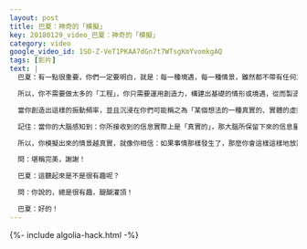 ```yaml
---
layout: post
title: 巴夏：神奇的「模擬」
key: 20180129_video_巴夏：神奇的「模擬」
category: video
google_video_id: 1SO-Z-VeT1PKAA7dGn7t7WTsgKmYvomkgAQ
tags: [影片]
text: |
  巴夏：有一點很重要，你們一定要明白，就是：每一種境遇，每一種情景，雖然都不帶有任何意義，但都帶有某種結構。所以，當你想運用你的想像力與創造力，去顯化與創造某種境遇、某個理念、某種情景或某種機會時，它們內置的結構就會自動展開。（也就是說）一旦你運用你的創造力，設置好某個情景，你就不需要做太多事了，因為這個情景會通過其內部固有的結構導向路徑，流入你的世界中，並且它會根據自身需要，自然地吻合。

  所以，你不需要做太多的「工程」，你只需要運用創造力，構建出基礎的情形或境遇，從而製造出空間。有時候，甚至只需要製造出某個實相的象徵性的代表，換句話說：「模擬它」。通過實際行動，來模擬你所想像的情景，你模擬出來的情景，越接近你認為可以「是」的現實版本之一。再次提醒：並不是說你要堅持「一定得是你所想的那樣」，你越是能夠將你所想像的，落地到實際行動中，某種程度上講，即使你只是模擬它，只是製造一個模擬的情景，這也能夠帶給你身體意識某種振動頻率。

  當你創造出這樣的振動頻率，並且沉浸在你們可能稱之為「某個想法的一種真實的、實體的虛擬現實代表物」之中，那麼你的身體意識就會開始對此作出反應，就好像是它是真實的一樣。

  記住：當你的大腦感知到：你所接收到的信息實際上是「真實的」，那大腦所保留下來的信息量，會比「知道這只是個模擬」的多，最多的可多至60%至70%。

  所以，你模擬出來的情景越真實，就像你相信：如果事情那樣發生了，那麼你會這樣這樣地放置某些物品，那樣那樣地處理某些事物，那麼，你越能夠訓練你的身體意識習慣於那個實相的振頻，身體意識也會變得與「想像的情景的振頻」愈發匹配，並且開始同步（慢慢同頻），你也將更加同步地顯化出那個（想像的）實相，至少在某種程度上象徵著那個實相，（或者）至少非常接近你所模擬的情景，這是實現方法之一，這對你有幫助嗎？

  問：堪稱完美，謝謝！

  巴夏：這聽起來是不是很有趣呢？

  問：你說的，總是很有趣，醍醐灌頂！

  巴夏：好的！
---
```


{%- include algolia-hack.html -%}
